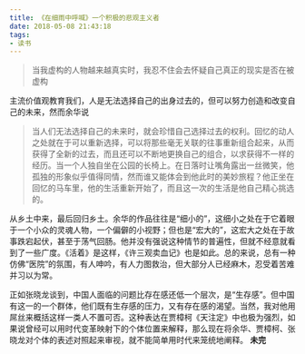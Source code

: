 ```yaml
---
title: 《在细雨中呼喊》一个积极的悲观主义者
date: 2018-05-08 21:43:18
tags:
- 读书
---
```


>当我虚构的人物越来越真实时，我忍不住会去怀疑自己真正的现实是否在被虚构
<!-- more -->
主流价值观教育我们，人是无法选择自己的出身过去的，但可以努力创造和改变自己的未来，然而余华说
>当人们无法选择自己的未来时，就会珍惜自己选择过去的权利。回忆的动人之处就在于可以重新选择，可以将那些毫无关联的往事重新组合起来，从而获得了全新的过去，而且还可以不断地更换自己的组合，以求获得不一样的经历。当一个人独自坐在公园的长椅上。在日落时让嘴角露出一丝微笑，他孤独的形象似乎值得同情，然而谁又能体会到他此时的美妙旅程？他正坐在回忆的马车里，他的生活重新开始了，而且这一次的生活是他自己精心挑选的。

从乡土中来，最后回归乡土。余华的作品往往是“细小的”，这细小之处在于它着眼于一个小众的灵魂人物，一个偏僻的小视野；但也是“宏大的”，这宏大之处在于故事跌宕起伏，甚至于荡气回肠。他并没有强说这种情节的普遍性，但就不经意就看到了一些广度。《活着》是这样，《许三观卖血记》也是如此。总的来说，总有一种仿佛“医院”的氛围，有人呻吟，有人力图救治，但大部分人已经麻木，忍受着苦难并习以为常。

正如张晓龙谈到，中国人面临的问题比存在感还低一个层次，是“生存感”。但中国有这一的一个群体，他们既有生存感的压力，又有存在感的渴望。当然，我对他用屌丝来概括这样一类人不置可否。这种表达在贾樟柯《天注定》中也极为强烈，如果说曾经可以用时代变革映射下的个体位置来解释，那么现在将余华、贾樟柯、张晓龙对个体的表述对照起来审视，就不能简单用时代来笼统地阐释。
**未完**
